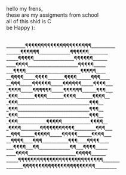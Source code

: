 hello my frens, </br>
these are my assigments from school</br>
all of this shid is C</br>
be Happy ):</br>

</br>
________¶¶¶¶¶¶¶¶¶¶¶¶¶¶¶¶¶¶¶¶¶__________ </br>
______¶¶¶¶¶¶_____________¶¶¶¶¶¶________ </br>
_____¶¶¶¶¶_________________¶¶¶¶¶¶______ </br>
____¶¶¶¶_____________________¶¶¶¶¶_____ </br>
___¶¶¶¶_______________________¶¶¶¶¶____ </br>
__¶¶¶¶_____¶¶¶¶_______¶¶¶¶______¶¶¶____ </br>
__¶¶¶_____¶¶¶¶¶¶_____¶¶¶¶¶¶_____¶¶¶¶___ </br>
_¶¶¶¶_____¶¶¶¶¶¶_____¶¶¶¶¶¶______¶¶¶___ </br>
_¶¶¶_______¶¶¶¶_______¶¶¶¶_______¶¶¶¶__ </br>
_¶¶¶______________________________¶¶¶__ </br>
_¶¶¶______________________________¶¶¶__ </br>
_¶¶¶______________________________¶¶¶__ </br>
_¶¶¶____________¶¶¶¶¶____________¶¶¶¶__ </br>
_¶¶¶¶________¶¶¶¶¶¶¶¶¶¶¶_________¶¶¶___ </br>
__¶¶¶______¶¶¶¶¶_____¶¶¶¶¶______¶¶¶¶___ </br>
__¶¶¶¶____¶¶¶___________¶¶¶____¶¶¶¶____ </br>
___¶¶¶¶___¶¶_____________¶¶___¶¶¶¶_____ </br>
____¶¶¶¶____________________¶¶¶¶¶______ </br>
_____¶¶¶¶¶¶¶¶¶¶¶¶¶¶¶¶¶¶¶¶¶¶¶¶¶¶¶_______ </br>
_______¶¶¶¶¶¶¶¶¶¶¶¶¶¶¶¶¶¶¶¶¶¶¶_________ </br>
</br>
